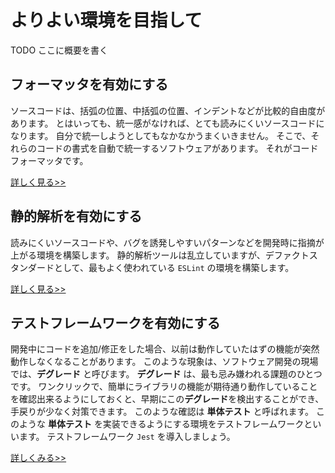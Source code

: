 # よりよい環境を目指して

TODO ここに概要を書く

## フォーマッタを有効にする

ソースコードは、括弧の位置、中括弧の位置、インデントなどが比較的自由度があります。
とはいっても、統一感がなければ、とても読みにくいソースコードになります。
自分で統一しようとしてもなかなかうまくいきません。
そこで、それらのコードの書式を自動で統一するソフトウェアがあります。
それがコードフォーマッタです。

[詳しく見る>>](./formatter.md)

## 静的解析を有効にする

読みにくいソースコードや、バグを誘発しやすいパターンなどを開発時に指摘が上がる環境を構築します。
静的解析ツールは乱立していますが、デファクトスタンダードとして、最もよく使われている `ESLint` の環境を構築します。

[詳しく見る>>](./linter.md)

## テストフレームワークを有効にする

開発中にコードを追加/修正をした場合、以前は動作していたはずの機能が突然動作しなくなることがあります。
このような現象は、ソフトウェア開発の現場では、**デグレード** と呼びます。
**デグレード** は、最も忌み嫌われる課題のひとつです。
ワンクリックで、簡単にライブラリの機能が期待通り動作していることを確認出来るようにしておくと、早期にこの**デグレード**を検出することができ、手戻りが少なく対策できます。
このような確認は **単体テスト** と呼ばれます。
このような **単体テスト** を実装できるようにする環境をテストフレームワークといいます。
テストフレームワーク `Jest` を導入しましょう。

[詳しくみる>>](./unit-test.md)


